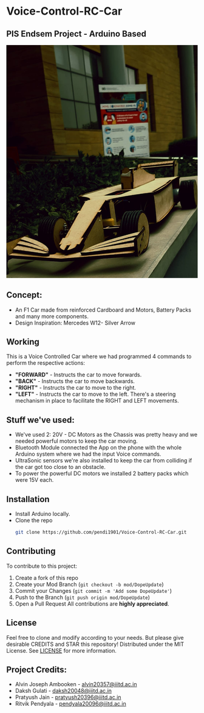 # Voice-Control-RC-Car
## PIS Endsem Project - Arduino Based
![ F1 Prototype ](PIS1.jpeg)
## Concept:
- An F1 Car made from reinforced Cardboard and Motors, Battery Packs and many more components.
- Design Inspiration: Mercedes W12- Silver Arrow
## Working
This is a Voice Controlled Car where we had programmed 4 commands to perform the respective actions:
* **"FORWARD"** - Instructs the car to move forwards.
* **"BACK"** - Instructs the car to move backwards.
* **"RIGHT"** - Instructs the car to move to the right.
* **"LEFT"** - Instructs the car to move to the left.
There's a steering mechanism in place to facilitate the RIGHT and LEFT movements.
## Stuff we've used:
- We've used 2: 20V - DC Motors as the Chassis was pretty heavy and we needed powerful motors to keep the car moving.
- Bluetooth Module connected the App on the phone with the whole Arduino system where we had the input Voice commands.
- UltraSonic sensors we're also installed to keep the car from colliding if the car got too close to an obstacle.
- To power the powerful DC motors we installed 2 battery packs which were 15V each.
## Installation
- Install Arduino locally.
-  Clone the repo
   ```sh
   git clone https://github.com/pendi1901/Voice-Control-RC-Car.git
   ```
## Contributing
To contribute to this project:
1. Create a fork of this repo
2. Create your Mod Branch (`git checkout -b mod/DopeUpdate`)
3. Commit your Changes (`git commit -m 'Add some DopeUpdate'`)
4. Push to the Branch (`git push origin mod/DopeUpdate`)
5. Open a Pull Request
All contributions are **highly appreciated**.
## License
Feel free to clone and modify according to your needs. But please give desirable CREDITS and STAR this repository!
Distributed under the MIT License. See <a href="https://github.com/pendi1901/Voice-Control-RC-Car/blob/main/LICENSE.MD">LICENSE</a> for more information.
## Project Credits:
 -  Alvin Joseph Ambooken  - alvin20357@iiitd.ac.in
 -  Daksh Gulati           - daksh20048@iiitd.ac.in
 -  Pratyush Jain          - pratyush20396@iiitd.ac.in
 -  Ritvik Pendyala        - pendyala20096@iiitd.ac.in

